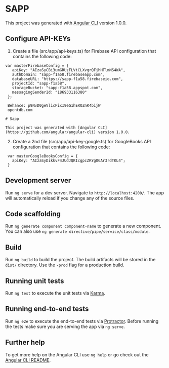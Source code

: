# SAPP

This project was generated with [Angular CLI](https://github.com/angular/angular-cli) version 1.0.0.

## Configure API-KEYs
1. Create a file (src/app/api-keys.ts) for Firebase API configuration that contains the following code:
```
var masterFirebaseConfig = {
   apiKey: "AIzaSyCBi3umGRUzFLVtCLXvgrQFjhHTlmNS4WA",
   authDomain: "sapp-f1a58.firebaseapp.com",
   databaseURL: "https://sapp-f1a58.firebaseio.com",
   projectId: "sapp-f1a58",
   storageBucket: "sapp-f1a58.appspot.com",
   messagingSenderId: "186933116380"
 };

 Behance: p9NvD0geVlicPixI9eG1hEROZnK4bijW
 opentdb.com

# Sapp

This project was generated with [Angular CLI](https://github.com/angular/angular-cli) version 1.0.0.
 ```
2. Create a 2nd file (src/app/api-key-google.ts) for GoogleBooks API configuration that contains the following code:
```
 var masterGoogleBooksConfig = {
   apiKey: "AIzaSyDikkvF4JUdJQKIcgpcZRYgOGAr3rdTKL4";
 }
```

## Development server

Run `ng serve` for a dev server. Navigate to `http://localhost:4200/`. The app will automatically reload if you change any of the source files.

## Code scaffolding

Run `ng generate component component-name` to generate a new component. You can also use `ng generate directive/pipe/service/class/module`.

## Build

Run `ng build` to build the project. The build artifacts will be stored in the `dist/` directory. Use the `-prod` flag for a production build.

## Running unit tests

Run `ng test` to execute the unit tests via [Karma](https://karma-runner.github.io).

## Running end-to-end tests

Run `ng e2e` to execute the end-to-end tests via [Protractor](http://www.protractortest.org/).
Before running the tests make sure you are serving the app via `ng serve`.

## Further help

To get more help on the Angular CLI use `ng help` or go check out the [Angular CLI README](https://github.com/angular/angular-cli/blob/master/README.md).

